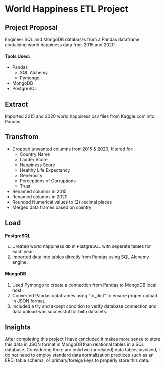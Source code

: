 # World Happiness ETL Project

## Project Proposal
Engineer SQL and MongoDB databases from a Pandas dataframe containing world happiness data from 2015 and 2020.
  
  #### Tools Used:
  - Pandas
    - SQL Alchemy
    - Pymongo
  - MongoDB
  - PostgreSQL

## Extract
Imported 2015 and 2020 world happiness csv files from Kaggle.com into Pandas.

## Transfrom
- Dropped unwanted columns from 2015 & 2020, filtered for:
  - Country Name
  - Ladder Score
  - Happiness Score
  - Healthy Life Expectancy
  - Generosity
  - Perceptions of Corruptions
  - Trust
- Renamed columns in 2015
- Renamed columns in 2020
- Rounded Numerical values to (2) decimal places
- Merged data frames based on country

## Load
#### PostgreSQL
  1. Created world happiness db in PostgreSQL with seperate tables for each year.
  2. Imported data into tables directly from Pandas using SQL Alchemy engine.
  
#### MongoDB
  1. Used Pymongo to create a connection from Pandas to MongoDB local host.
  2. Converted Pandas dataframes using "to_dict" to ensure proper upload in JSON format.
  3. Included a try and except condition to verify database connection and data upload was successful for both datasets.

## Insights
After completing this project I have concluded it makes more sense to store this data in JSON format in MongoDB than relational tables in a SQL database. 
Considering there are only two (unrelated) data tables involved, I do not need to employ standard data normalization practices such as an ERD, table schema, 
or primary/foreign keys to properly store this data. 
